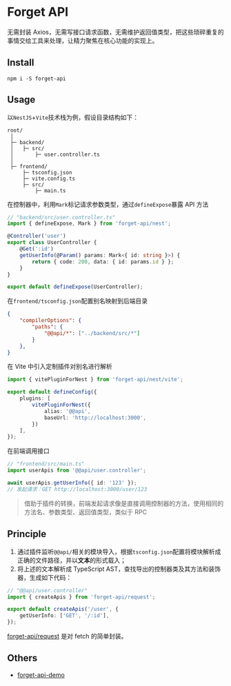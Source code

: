 # Forget API
无需封装 Axios，无需写接口请求函数，无需维护返回值类型，把这些琐碎重复的事情交给工具来处理，让精力聚焦在核心功能的实现上。


## Install
```shell
npm i -S forget-api
```

## Usage
以`NestJS`+`Vite`技术栈为例，假设目录结构如下：
```text
root/
 │
 ├─ backend/
 │   ├─ src/
 │       ├─ user.controller.ts
 │
 ├─ frontend/
     ├─ tsconfig.json
     ├─ vite.config.ts
     ├─ src/
         ├─ main.ts
```

在控制器中，利用`Mark`标记请求参数类型，通过`defineExpose`暴露 API 方法
```ts
// "backend/src/user.controller.ts"
import { defineExpose, Mark } from 'forget-api/nest';

@Controller('user')
export class UserController {
    @Get(':id')
    getUserInfo(@Param() params: Mark<{ id: string }>) {
        return { code: 200, data: { id: params.id } };
    }
}

export default defineExpose(UserController);
```

在`frontend/tsconfig.json`配置别名映射到后端目录
```json
{
    "compilerOptions": {
        "paths": {
            "@@api/*": ["../backend/src/*"]
        }
    },
}
```

在 Vite 中引入定制插件对别名进行解析
```ts
import { vitePluginForNest } from 'forget-api/nest/vite';

export default defineConfig({
    plugins: [
        vitePluginForNest({
            alias: '@@api',
            baseUrl: 'http://localhost:3000',
        })
    ],
});
```

在前端调用接口
```ts
// "frontend/src/main.ts"
import userApis from '@@api/user.controller';

await userApis.getUserInfo({ id: '123' });
// 发起请求：GET http://localhost:3000/user/123
```

> 借助于插件的转换，前端发起请求像是直接调用控制器的方法，使用相同的方法名、参数类型、返回值类型，类似于 RPC


## Principle
1. 通过插件监听`@@api/`相关的模块导入，根据`tsconfig.json`配置将模块解析成正确的文件路径，并以**文本**的形式载入；
1. 将上述的文本解析成 TypeScript AST，查找导出的控制器类及其方法和装饰器，生成如下代码：
```ts
// "@@api/user.controller"
import { createApis } from 'forget-api/request';

export default createApis('/user', {
    getUserInfo: ['GET', '/:id'],
});
```
<a href="docs/request.md">forget-api/request</a> 是对 fetch 的简单封装。


## Others
- [forget-api-demo](https://github.com/ambit-tsai/forget-api-demo)
